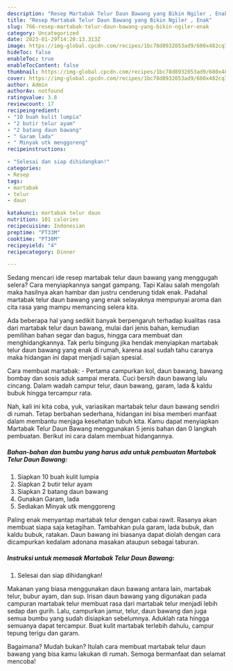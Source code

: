 ```yaml
---
description: "Resep Martabak Telur Daun Bawang yang Bikin Ngiler , Enak"
title: "Resep Martabak Telur Daun Bawang yang Bikin Ngiler , Enak"
slug: 766-resep-martabak-telur-daun-bawang-yang-bikin-ngiler-enak
category: Uncategorized
date: 2023-01-29T14:20:13.313Z
image: https://img-global.cpcdn.com/recipes/1bc78d8932053ad9/680x482cq70/martabak-telur-daun-bawang-foto-resep-utama.jpg
hideToc: false
enableToc: true
enableTocContent: false
thumbnail: https://img-global.cpcdn.com/recipes/1bc78d8932053ad9/680x482cq70/martabak-telur-daun-bawang-foto-resep-utama.jpg
cover: https://img-global.cpcdn.com/recipes/1bc78d8932053ad9/680x482cq70/martabak-telur-daun-bawang-foto-resep-utama.jpg
author: Admin
authorAv: notfound
ratingvalue: 3.8
reviewcount: 17
recipeingredient:
- "10 buah kulit lumpia"
- "2 butir telur ayam"
- "2 batang daun bawang"
- " Garam lada"
- " Minyak utk menggoreng"
recipeinstructions:

- "Selesai dan siap dihidangkan!"
categories:
- Resep
tags:
- martabak
- telur
- daun

katakunci: martabak telur daun 
nutrition: 101 calories
recipecuisine: Indonesian
preptime: "PT33M"
cooktime: "PT38M"
recipeyield: "4"
recipecategory: Dinner

---
```



Sedang mencari ide resep martabak telur daun bawang yang menggugah selera? Cara menyiapkannya sangat gampang. Tapi Kalau salah mengolah maka hasilnya akan hambar dan justru cenderung tidak enak. Padahal martabak telur daun bawang yang enak selayaknya mempunyai aroma dan cita rasa yang mampu memancing selera kita.


Ada beberapa hal yang sedikit banyak berpengaruh terhadap kualitas rasa dari martabak telur daun bawang, mulai dari jenis bahan, kemudian pemilihan bahan segar dan bagus, hingga cara membuat dan menghidangkannya. Tak perlu bingung jika hendak menyiapkan martabak telur daun bawang yang enak di rumah, karena asal sudah tahu caranya maka hidangan ini dapat menjadi sajian spesial.

Cara membuat martabak: - Pertama campurkan kol, daun bawang, bawang bombay dan sosis aduk sampai merata. Cuci bersih daun bawang lalu cincang. Dalam wadah campur telur, daun bawang, garam, lada &amp; kaldu bubuk hingga tercampur rata.


Nah, kali ini kita coba, yuk, variasikan martabak telur daun bawang sendiri di rumah. Tetap berbahan sederhana, hidangan ini bisa memberi manfaat dalam membantu menjaga kesehatan tubuh kita. Kamu dapat menyiapkan Martabak Telur Daun Bawang menggunakan 5 jenis bahan dan 0 langkah pembuatan. Berikut ini cara dalam membuat hidangannya.

<!--inarticleads1-->

##### Bahan-bahan dan bumbu yang harus ada untuk pembuatan Martabak Telur Daun Bawang:

1. Siapkan 10 buah kulit lumpia
1. Siapkan 2 butir telur ayam
1. Siapkan 2 batang daun bawang
1. Gunakan  Garam, lada
1. Sediakan  Minyak utk menggoreng


Paling enak menyantap martabak telur dengan cabai rawit. Rasanya akan membuat siapa saja ketagihan. Tambahkan pula garam, lada bubuk, dan kaldu bubuk, ratakan. Daun bawang ini biasanya dapat diolah dengan cara dicampurkan kedalam adonana masakan ataupun sebagai taburan. 

<!--inarticleads2-->

##### Instruksi untuk memasak Martabak Telur Daun Bawang:


1. Selesai dan siap dihidangkan!

Makanan yang biasa menggunakan daun bawang antara lain, martabak telur, bubur ayam, dan sup. Irisan daun bawang yang digunakan pada campuran martabak telur membuat rasa dari martabak telur menjadi lebih sedap dan gurih. Lalu, campurkan jamur, telur, daun bawang dan juga semua bumbu yang sudah disiapkan sebelumnya. Aduklah rata hingga semuanya dapat tercampur. Buat kulit martabak terlebih dahulu, campur tepung terigu dan garam. 

Bagaimana? Mudah bukan? Itulah cara membuat martabak telur daun bawang yang bisa kamu lakukan di rumah. Semoga bermanfaat dan selamat mencoba!
